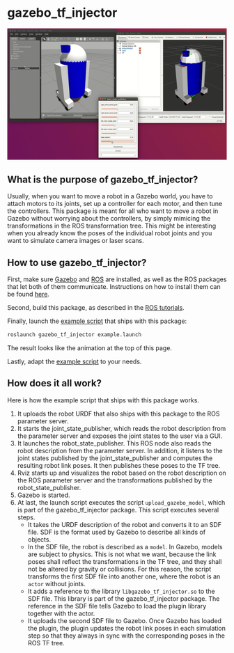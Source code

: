 # gazebo_tf_injector

![gazebo_tf_injector logo](gazebo_tf_injector.gif)

## What is the purpose of gazebo_tf_injector?

Usually, when you want to move a robot in a Gazebo world, you have to attach motors to its joints, set up a controller for each motor, and then tune the controllers.
This package is meant for all who want to move a robot in Gazebo without worrying about the controllers, by simply mimicing the transformations in the ROS transformation tree.
This might be interesting when you already know the poses of the individual robot joints and you want to simulate camera images or laser scans.

## How to use gazebo_tf_injector?

First, make sure [Gazebo](http://gazebosim.org/) and [ROS](http://www.ros.org/)
are installed, as well as the ROS packages that let both of them communicate.
Instructions on how to install them can be found
[here](http://gazebosim.org/tutorials?tut=ros_installing).

Second, build this package, as described in the [ROS tutorials](http://wiki.ros.org/ROS/Tutorials/BuildingPackages).

Finally, launch the [example script](launch/example.launch) that ships with this package:
```bash
roslaunch gazebo_tf_injector example.launch
```

The result looks like the animation at the top of this page.

Lastly, adapt the [example script](launch/example.launch) to your needs.

## How does it all work?

Here is how the example script that ships with this package works.

1. It uploads the robot URDF that also ships with this package to the ROS parameter server.
2. It starts the joint_state_publisher, which reads the robot description from the parameter server and exposes the joint states to the user via a GUI.
3. It launches the robot_state_publisher. This ROS node also reads the robot description from the parameter server. In addition, it listens to the joint states published by the joint_state_publisher and computes the resulting robot link poses. It then publishes these poses to the TF tree.
4. Rviz starts up and visualizes the robot based on the robot description on the ROS parameter server and the transformations published by the robot_state_publisher.
5. Gazebo is started.
6. At last, the launch script executes the script `upload_gazebo_model`, which is part of the gazebo_tf_injector package. This script executes several steps.
    - It takes the URDF description of the robot and converts it to an SDF file. SDF is the format used by Gazebo to describe all kinds of objects. 
    - In the SDF file, the robot is described as a `model`. In Gazebo, models are subject to physics. This is not what we want, because the link poses shall reflect the transformations in the TF tree, and they shall not be altered by gravity or collisions. For this reason, the script transforms the first SDF file into another one, where the robot is an `actor` without joints. 
    - It adds a reference to the library `libgazebo_tf_injector.so` to the SDF file. This library is part of the gazebo_tf_injector package. The reference in the SDF file tells Gazebo to load the plugin library together with the actor.
    - It uploads the second SDF file to Gazebo. Once Gazebo has loaded the plugin, the plugin updates the robot link poses in each simulation step so that they always in sync with the corresponding poses in the ROS TF tree.